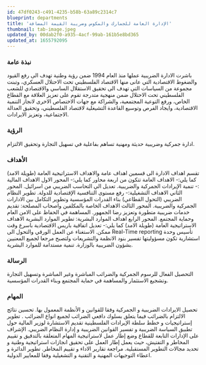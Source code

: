 ```yaml
---
id: 47df0243-c491-4235-b58b-63a89c2314c7
blueprint: departments
title: 'الإدارة العامة للجمارك والمكوس وضريبة القيمة المضافة'
thumbnail: tab-image.jpeg
updated_by: 00dab2f0-a935-4acf-99ab-161b5e8bd365
updated_at: 1655792095
---
```

<h3>نبذة عامة</h3>
باشرت الادارة الضريبية عملها منذ العام 1994 ضمن رؤية وطنية تهدف الى رفع القيود والضغوط الاقتصادية التي عانى منها الاقتصاد الفلسطيني تحت الاحتلال العسكري، وتبنت مجموعة من السياسات التي تهدف الى تحقيق الاستقلال الساسي والاقتصادي للشعب الفلسطيني تحت الاحتلال ضمن منهجية متدرجة تقوم على تعزيز العلاقة مع القطاع الخاص، ورفع التوعية المجتمعية، والشراكة مع جهات الاختصاص الاخرى لانجاز التنمية الاقتصادية، وايجاد الفرص وتوسيع القاعدة التشيغلية لاقتصاد الفلسطيني، وتحقيق العدالة الاجتماعية، وتعزيز الايرادات.

<h3>الرؤية</h3>
ادارة جمركية وضريبية حديثة ومهنية تساهم بفاعلية في تسهيل التجارة وتحقيق الالتزام.

<h3>الأهداف</h3>
تقسم اهداف الادارة الى قسمين اهداف عامة والاهداف الاستراتيجية العامة (طويلة الامد) كما يلي:-
الاهداف العامة تتكون من اربعة محاور كما يلي:-
المحور الاول الاهداف المالية :-
تنمية الإيرادات الجمركية  والضريبية.
تعديل الي التحاسب الضريبي من اسرائيل.
المحور الثاني الاهداف التشغيلية:-
رفع مستوى التنافسية الإقتصادية للدولة.
تطوير النظام الضريبي (التحول القطاعي)
بناء القدرات المؤسسية وتطوير التكامل بين الادارات الجمركية والضريبية.
المحور الثالث الاهداف الخاصة بالمكلفين واصحاب المصلحة:
تقديم خدمات ضريبية متطورة وتعزيز رضا الجمهور.
المساهمة في الحفاظ على الامن العام وحماية المجتمع.
المحور الرابع اهداف الموارد البشرية:
تطوير الموارد البشرية
الاهداف الاستراتيجية العامة (طويلة الامد) كما يلي:-
تعديل اتفاقية باريس الاقتصادية باسرع وقت ممكن.
الاستغناء عن العمل الورقي والتحول الى Real-Time reporting
تأسيس وحدة استشارية تكون مسؤوليتها تفسير بنود الانظمة والتشريعات ولتصبح مرجعا لجميع المعنيين بشؤون الضريبية بالوزارة.
تنمية مستدامة للموارد البشرية.

<h3>الرسالة</h3>
التحصيل الفعال للرسوم الجمركية والضرائب المباشرة وغير المباشرة وتسهيل التجارة وتشجيع الاستثمار والمساهمة في حماية المجتمع وبناء القدرات المؤسسية.

<h3>المهام</h3> 
تحصيل الايرادات الضريبية و الجمركية وفقا للقوانين و الأنظمة المعمول بها.
تحسين نتائج الالتزام بالضرائب فيما يتعلق بسلوك  دافعي الضرائب لجميع انواع الضرائب .
تطوير إستراتيجيات و خطط سلطة الإيرادات الفلسطينية 
تقديم الاستشارة لوزير المالية حول تطبيق السياسة الضريبية و تفسير القوانين الضريبية و إدارة النظام الضريبي.
الإشراف على الإدارات التابعة للقطاع
وضع إطار عمل لاستراتيجية المهام المتعلقة بالتدقيق و تقييم المخاطر و التفتيش، حيث يعمل إطار العمل على تحقيق انجازات استراتيجية وطنية و تحديد مجالات التطوير المستقبلية.
مراجعة تقارير الاداء و تقييم المخاطر.
تطوير الدائرة و اعطاء التوجيهات المهنية و التقنية و التشغيلية وفقا للمعايير الدولية.